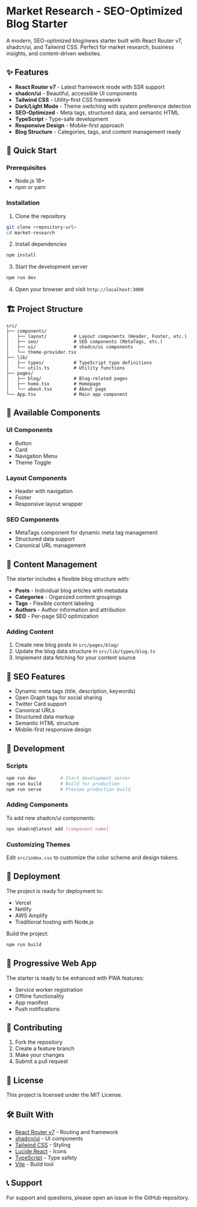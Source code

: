 # Market Research - SEO-Optimized Blog Starter

A modern, SEO-optimized blog/news starter built with React Router v7, shadcn/ui, and Tailwind CSS. Perfect for market research, business insights, and content-driven websites.

## ✨ Features

- **React Router v7** - Latest framework mode with SSR support
- **shadcn/ui** - Beautiful, accessible UI components
- **Tailwind CSS** - Utility-first CSS framework
- **Dark/Light Mode** - Theme switching with system preference detection
- **SEO-Optimized** - Meta tags, structured data, and semantic HTML
- **TypeScript** - Type-safe development
- **Responsive Design** - Mobile-first approach
- **Blog Structure** - Categories, tags, and content management ready

## 🚀 Quick Start

### Prerequisites

- Node.js 18+
- npm or yarn

### Installation

1. Clone the repository
```bash
git clone <repository-url>
cd market-research
```

2. Install dependencies
```bash
npm install
```

3. Start the development server
```bash
npm run dev
```

4. Open your browser and visit `http://localhost:3000`

## 🏗️ Project Structure

```
src/
├── components/
│   ├── layout/          # Layout components (Header, Footer, etc.)
│   ├── seo/             # SEO components (MetaTags, etc.)
│   ├── ui/              # shadcn/ui components
│   └── theme-provider.tsx
├── lib/
│   ├── types/           # TypeScript type definitions
│   └── utils.ts         # Utility functions
├── pages/
│   ├── blog/            # Blog-related pages
│   ├── home.tsx         # Homepage
│   └── about.tsx        # About page
└── App.tsx              # Main app component
```

## 🎨 Available Components

### UI Components
- Button
- Card
- Navigation Menu
- Theme Toggle

### Layout Components
- Header with navigation
- Footer
- Responsive layout wrapper

### SEO Components
- MetaTags component for dynamic meta tag management
- Structured data support
- Canonical URL management

## 📝 Content Management

The starter includes a flexible blog structure with:

- **Posts** - Individual blog articles with metadata
- **Categories** - Organized content groupings
- **Tags** - Flexible content labeling
- **Authors** - Author information and attribution
- **SEO** - Per-page SEO optimization

### Adding Content

1. Create new blog posts in `src/pages/blog/`
2. Update the blog data structure in `src/lib/types/blog.ts`
3. Implement data fetching for your content source

## 🎯 SEO Features

- Dynamic meta tags (title, description, keywords)
- Open Graph tags for social sharing
- Twitter Card support
- Canonical URLs
- Structured data markup
- Semantic HTML structure
- Mobile-first responsive design

## 🔧 Development

### Scripts

```bash
npm run dev         # Start development server
npm run build       # Build for production
npm run serve       # Preview production build
```

### Adding Components

To add new shadcn/ui components:

```bash
npx shadcn@latest add [component-name]
```

### Customizing Themes

Edit `src/index.css` to customize the color scheme and design tokens.

## 🚀 Deployment

The project is ready for deployment to:

- Vercel
- Netlify
- AWS Amplify
- Traditional hosting with Node.js

Build the project:

```bash
npm run build
```

## 📱 Progressive Web App

The starter is ready to be enhanced with PWA features:

- Service worker registration
- Offline functionality
- App manifest
- Push notifications

## 🤝 Contributing

1. Fork the repository
2. Create a feature branch
3. Make your changes
4. Submit a pull request

## 📄 License

This project is licensed under the MIT License.

## 🛠️ Built With

- [React Router v7](https://reactrouter.com) - Routing and framework
- [shadcn/ui](https://ui.shadcn.com) - UI components
- [Tailwind CSS](https://tailwindcss.com) - Styling
- [Lucide React](https://lucide.dev) - Icons
- [TypeScript](https://typescriptlang.org) - Type safety
- [Vite](https://vitejs.dev) - Build tool

## 📞 Support

For support and questions, please open an issue in the GitHub repository.
